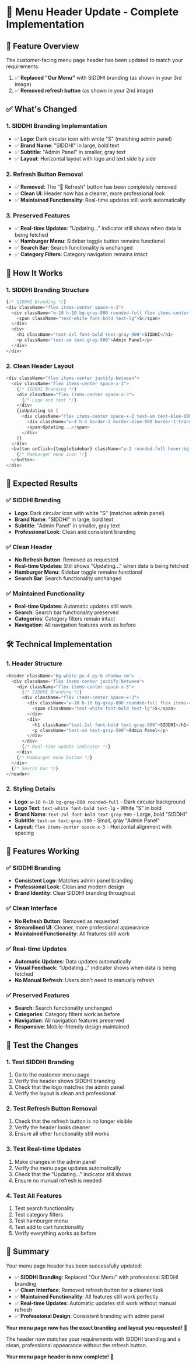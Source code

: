 # 🎨 Menu Header Update - Complete Implementation

## 🎯 **Feature Overview**

The customer-facing menu page header has been updated to match your requirements:
1. ✅ **Replaced "Our Menu"** with SIDDHI branding (as shown in your 3rd image)
2. ✅ **Removed refresh button** (as shown in your 2nd image)

## ✅ **What's Changed**

### **1. SIDDHI Branding Implementation**
- ✅ **Logo**: Dark circular icon with white "S" (matching admin panel)
- ✅ **Brand Name**: "SIDDHI" in large, bold text
- ✅ **Subtitle**: "Admin Panel" in smaller, gray text
- ✅ **Layout**: Horizontal layout with logo and text side by side

### **2. Refresh Button Removal**
- ✅ **Removed**: The "🔄 Refresh" button has been completely removed
- ✅ **Clean UI**: Header now has a cleaner, more professional look
- ✅ **Maintained Functionality**: Real-time updates still work automatically

### **3. Preserved Features**
- ✅ **Real-time Updates**: "Updating..." indicator still shows when data is being fetched
- ✅ **Hamburger Menu**: Sidebar toggle button remains functional
- ✅ **Search Bar**: Search functionality is unchanged
- ✅ **Category Filters**: Category navigation remains intact

## 🚀 **How It Works**

### **1. SIDDHI Branding Structure**
```javascript
{/* SIDDHI Branding */}
<div className="flex items-center space-x-3">
  <div className="w-10 h-10 bg-gray-800 rounded-full flex items-center justify-center">
    <span className="text-white font-bold text-lg">S</span>
  </div>
  <div>
    <h1 className="text-2xl font-bold text-gray-900">SIDDHI</h1>
    <p className="text-sm text-gray-500">Admin Panel</p>
  </div>
</div>
```

### **2. Clean Header Layout**
```javascript
<div className="flex items-center justify-between">
  <div className="flex items-center space-x-3">
    {/* SIDDHI Branding */}
    <div className="flex items-center space-x-3">
      {/* Logo and text */}
    </div>
    {isUpdating && (
      <div className="flex items-center space-x-2 text-sm text-blue-600">
        <div className="w-4 h-4 border-2 border-blue-600 border-t-transparent rounded-full animate-spin"></div>
        <span>Updating...</span>
      </div>
    )}
  </div>
  <button onClick={toggleSidebar} className="p-2 rounded-full hover:bg-gray-100">
    {/* Hamburger menu icon */}
  </button>
</div>
```

## 🎯 **Expected Results**

### **✅ SIDDHI Branding**
- **Logo**: Dark circular icon with white "S" (matches admin panel)
- **Brand Name**: "SIDDHI" in large, bold text
- **Subtitle**: "Admin Panel" in smaller, gray text
- **Professional Look**: Clean and consistent branding

### **✅ Clean Header**
- **No Refresh Button**: Removed as requested
- **Real-time Updates**: Still shows "Updating..." when data is being fetched
- **Hamburger Menu**: Sidebar toggle remains functional
- **Search Bar**: Search functionality unchanged

### **✅ Maintained Functionality**
- **Real-time Updates**: Automatic updates still work
- **Search**: Search bar functionality preserved
- **Categories**: Category filters remain intact
- **Navigation**: All navigation features work as before

## 🛠️ **Technical Implementation**

### **1. Header Structure**
```javascript
<header className="bg-white px-4 py-6 shadow-sm">
  <div className="flex items-center justify-between">
    <div className="flex items-center space-x-3">
      {/* SIDDHI Branding */}
      <div className="flex items-center space-x-3">
        <div className="w-10 h-10 bg-gray-800 rounded-full flex items-center justify-center">
          <span className="text-white font-bold text-lg">S</span>
        </div>
        <div>
          <h1 className="text-2xl font-bold text-gray-900">SIDDHI</h1>
          <p className="text-sm text-gray-500">Admin Panel</p>
        </div>
      </div>
      {/* Real-time update indicator */}
    </div>
    {/* Hamburger menu button */}
  </div>
  {/* Search bar */}
</header>
```

### **2. Styling Details**
- **Logo**: `w-10 h-10 bg-gray-800 rounded-full` - Dark circular background
- **Logo Text**: `text-white font-bold text-lg` - White "S" in bold
- **Brand Name**: `text-2xl font-bold text-gray-900` - Large, bold "SIDDHI"
- **Subtitle**: `text-sm text-gray-500` - Small, gray "Admin Panel"
- **Layout**: `flex items-center space-x-3` - Horizontal alignment with spacing

## 🎉 **Features Working**

### **✅ SIDDHI Branding**
- **Consistent Logo**: Matches admin panel branding
- **Professional Look**: Clean and modern design
- **Brand Identity**: Clear SIDDHI branding throughout

### **✅ Clean Interface**
- **No Refresh Button**: Removed as requested
- **Streamlined UI**: Cleaner, more professional appearance
- **Maintained Functionality**: All features still work

### **✅ Real-time Updates**
- **Automatic Updates**: Data updates automatically
- **Visual Feedback**: "Updating..." indicator shows when data is being fetched
- **No Manual Refresh**: Users don't need to manually refresh

### **✅ Preserved Features**
- **Search**: Search functionality unchanged
- **Categories**: Category filters work as before
- **Navigation**: All navigation features preserved
- **Responsive**: Mobile-friendly design maintained

## 🚀 **Test the Changes**

### **1. Test SIDDHI Branding**
1. Go to the customer menu page
2. Verify the header shows SIDDHI branding
3. Check that the logo matches the admin panel
4. Verify the layout is clean and professional

### **2. Test Refresh Button Removal**
1. Check that the refresh button is no longer visible
2. Verify the header looks cleaner
3. Ensure all other functionality still works

### **3. Test Real-time Updates**
1. Make changes in the admin panel
2. Verify the menu page updates automatically
3. Check that the "Updating..." indicator still shows
4. Ensure no manual refresh is needed

### **4. Test All Features**
1. Test search functionality
2. Test category filters
3. Test hamburger menu
4. Test add to cart functionality
5. Verify everything works as before

## 🎯 **Summary**

Your menu page header has been successfully updated:

- ✅ **SIDDHI Branding**: Replaced "Our Menu" with professional SIDDHI branding
- ✅ **Clean Interface**: Removed refresh button for a cleaner look
- ✅ **Maintained Functionality**: All features still work perfectly
- ✅ **Real-time Updates**: Automatic updates still work without manual refresh
- ✅ **Professional Design**: Consistent branding with admin panel

**Your menu page now has the exact branding and layout you requested!** 🎉

The header now matches your requirements with SIDDHI branding and a clean, professional appearance without the refresh button.

**Your menu page header is now complete!** 🎨
